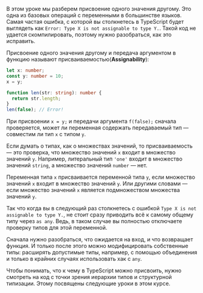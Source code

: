 
В этом уроке мы разберем присвоение одного значения другому. Это одна из базовых операций с переменными в большинстве языков. Самая частая ошибка, с которой вы столкнетесь в TypeScript будет выглядеть как `Error: Type X is not assignable to type Y.`. Такой код не удается скомпилировать, поэтому нужно разобраться, как это исправить.

Присвоение одного значения другому и передача аргументом в функцию называют присваиваемостью(**Assignability**):

```typescript
let x: number;
const y: number = 10;
x = y;

function len(str: string): number {
  return str.length;
}
len(false); // Error!
```

При присвоении `x = y;` и передачи аргумента `f(false);` сначала проверяется, может ли переменная содержать передаваемый тип — совместим ли тип `x` с типом `y`.

Если думать о типах, как о множествах значений, то присваиваемость — это проверка, что множество значений `x` входит в множество значений `y`. Например, литеральный тип `'one'` входит в множество значений `string`, а множество значений `number` — нет.

Переменная типа `x` присваивается переменной типа `y`, если множество значений `x` входит в множество значений `y`. Или другими словами — если множество значений `x` является подмножеством множества значений `y`.

Так что когда вы в следующий раз столкнетесь с ошибкой `Type X is not assignable to type Y.`, не стоит сразу приводить всё к самому общему типу через `as any`. Ведь, в таком случае вы полностью отключаете проверку типов для этой переменной.

Сначала нужно разобраться, что ожидается на вход, и что возвращает функция. И только после этого можно модифицировать собственные типы: расширять допустимые типы, например, с помощью объединения и только в крайних случаях использовать хак с `any`.

Чтобы понимать, что к чему в TypeScript можно присвоить, нужно смотреть на код с точки зрения иерархии типов и структурной типизации. Этому посвящены следующие уроки в этом курсе.
